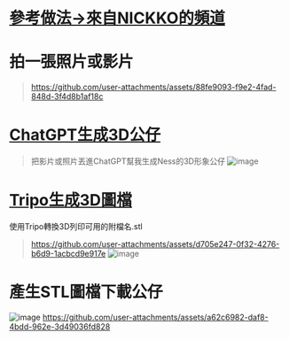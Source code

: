 # [參考做法->來自NICKKO的頻道](https://www.youtube.com/watch?v=dt6ycGHjLHw) 

# 拍一張照片或影片
> https://github.com/user-attachments/assets/88fe9093-f9e2-4fad-848d-3f4d8b1af18c

# [ChatGPT生成3D公仔](https://chatgpt.com/)
> 把影片或照片丟進ChatGPT幫我生成Ness的3D形象公仔
![image](https://github.com/user-attachments/assets/33c0ffc1-b8f5-41dc-a4e2-2d54fe839ced)

# [Tripo生成3D圖檔](https://www.tripo3d.ai/app/my)
使用Tripo轉換3D列印可用的附檔名.stl
> https://github.com/user-attachments/assets/d705e247-0f32-4276-b6d9-1acbcd9e917e
![image](https://github.com/user-attachments/assets/5ac9640d-40d4-4a6a-b1ad-63b648fdc8f5)

# 產生STL圖檔下載公仔
![image](https://github.com/user-attachments/assets/f9eac485-695e-4dab-bba6-785157f2d8e3)
https://github.com/user-attachments/assets/a62c6982-daf8-4bdd-962e-3d49036fd828


